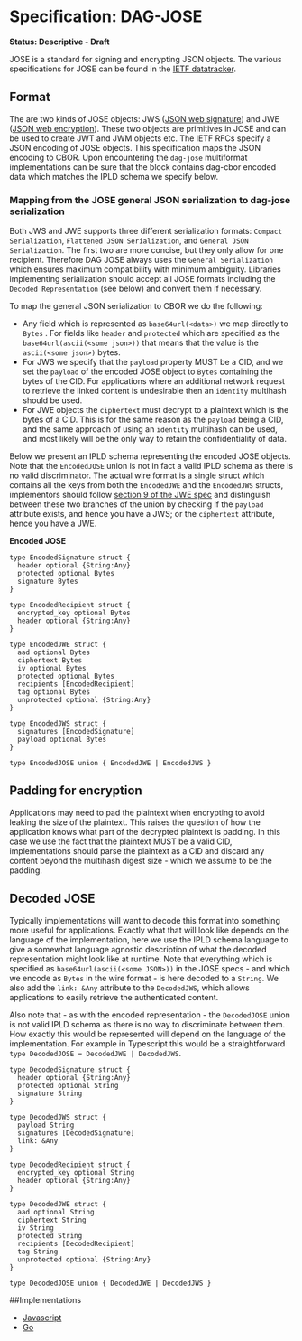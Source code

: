 # Specification: DAG-JOSE

**Status: Descriptive - Draft**

JOSE is a standard for signing and encrypting JSON objects. The various specifications for JOSE can be found in the [IETF datatracker](https://datatracker.ietf.org/wg/jose/documents/). 

## Format

The are two kinds of JOSE objects: JWS ([JSON web signature](https://datatracker.ietf.org/doc/rfc7515/?include_text=1)) and JWE ([JSON web encryption](https://datatracker.ietf.org/doc/rfc7516/?include_text=1)). These two objects are primitives in JOSE and can be used to create JWT and JWM objects etc. The IETF RFCs specify a JSON encoding of JOSE objects. This specification maps the JSON encoding to CBOR. Upon encountering the `dag-jose` multiformat implementations can be sure that the block contains dag-cbor encoded data which matches the IPLD schema we specify below.

### Mapping from the JOSE general JSON serialization to dag-jose serialization

Both JWS and JWE supports three different serialization formats: `Compact Serialization`, `Flattened JSON Serialization`, and `General JSON Serialization`. The first two are more concise, but they only allow for one recipient. Therefore DAG JOSE always uses the `General Serialization` which ensures maximum compatibility with minimum ambiguity. Libraries implementing serialization should accept all JOSE formats including the `Decoded Representation` (see below) and convert them if necessary.

To map the general JSON serialization to CBOR we do the following:

- Any field which is represented as `base64url(<data>)` we map directly to `Bytes` . For fields like `header` and `protected` which are specified as the `base64url(ascii(<some json>))` that means that the value is the `ascii(<some json>)` bytes.
- For JWS we specify that the `payload` property MUST be a CID, and we set the `payload` of the encoded JOSE object to `Bytes` containing the bytes of the CID. For applications where an additional network request to retrieve the linked content is undesirable then an `identity` multihash should be used.
- For JWE objects the `ciphertext` must decrypt to a plaintext which is the bytes of a CID. This is for the same reason as the `payload` being a CID, and the same approach of using an `identity` multihash can be used, and most likely will be the only way to retain the confidentiality of data.

Below we present an IPLD schema representing the encoded JOSE objects. Note that the `EncodedJOSE` union is not in fact a valid IPLD schema as there is no valid discriminator. The actual wire format is a single struct which contains all the keys from both the `EncodedJWE` and the `EncodedJWS` structs, implementors should follow [section 9 of the JWE spec](https://tools.ietf.org/html/rfc7516#section-9) and distinguish between these two branches of the union by checking if the `payload` attribute exists, and hence you have a JWS; or the `ciphertext` attribute, hence you have a JWE.

**Encoded JOSE**

```ipldsch
type EncodedSignature struct {
  header optional {String:Any}
  protected optional Bytes
  signature Bytes
}

type EncodedRecipient struct {
  encrypted_key optional Bytes
  header optional {String:Any}
}

type EncodedJWE struct {
  aad optional Bytes
  ciphertext Bytes
  iv optional Bytes
  protected optional Bytes
  recipients [EncodedRecipient]
  tag optional Bytes
  unprotected optional {String:Any}
}

type EncodedJWS struct {
  signatures [EncodedSignature]
  payload optional Bytes
}

type EncodedJOSE union { EncodedJWE | EncodedJWS }
```

## Padding for encryption

Applications may need to pad the plaintext when encrypting to avoid leaking the size of the plaintext. This raises the question of how the application knows what part of the decrypted plaintext is padding. In this case we use the fact that the plaintext MUST be a valid CID, implementations should parse the plaintext as a CID and discard any content beyond the multihash digest size - which we assume to be the padding.


## Decoded JOSE

Typically implementations will want to decode this format into something more useful for applications. Exactly what that will look like depends on the language of the implementation, here we use the IPLD schema language to give a somewhat language agnostic description of what the decoded representation might look like at runtime. Note that everything which is specified as `base64url(ascii(<some JSON>))` in the JOSE specs - and which we encode as `Bytes` in the wire format - is here decoded to a `String`. We also add the `link: &Any` attribute to the `DecodedJWS`,  which allows applications to easily retrieve the authenticated content.

Also note that - as with the encoded representation - the `DecodedJOSE` union is not valid IPLD schema as there is no way to discriminate between them. How exactly this would be represented will depend on the language of the implementation. For example in Typescript this would be a straightforward `type DecodedJOSE = DecodedJWE | DecodedJWS`.

```ipldsch
type DecodedSignature struct {
  header optional {String:Any}
  protected optional String
  signature String
}

type DecodedJWS struct {
  payload String
  signatures [DecodedSignature]
  link: &Any
}

type DecodedRecipient struct {
  encrypted_key optional String
  header optional {String:Any}
}

type DecodedJWE struct {
  aad optional String
  ciphertext String
  iv String
  protected String
  recipients [DecodedRecipient]
  tag String
  unprotected optional {String:Any}
}

type DecodedJOSE union { DecodedJWE | DecodedJWS }
```

##Implementations

- [Javascript](https://github.com/oed/js-dag-jose)
- [Go](https://github.com/alexjg/go-dag-jose)
